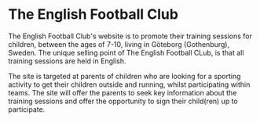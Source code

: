# The English Football Club

The English Football Club's website is to promote their training sessions for children, between the ages of 7-10, living in Göteborg (Gothenburg), Sweden. The unique selling point of The English Football CLub, is that all training sessions are held in English.

The site is targeted at parents of children who are looking for a sporting activity to get their children outside and running, whilst participating within teams. The site will offer the parents to seek key information about the training sessions and offer the opportunity to sign their child(ren) up to participate.
